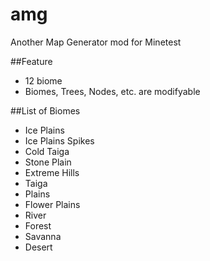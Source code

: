 amg
===

Another Map Generator mod for Minetest


##Feature
- 12 biome
- Biomes, Trees, Nodes, etc. are modifyable

##List of Biomes
- Ice Plains
- Ice Plains Spikes
- Cold Taiga
- Stone Plain
- Extreme Hills
- Taiga
- Plains
- Flower Plains
- River
- Forest
- Savanna
- Desert
